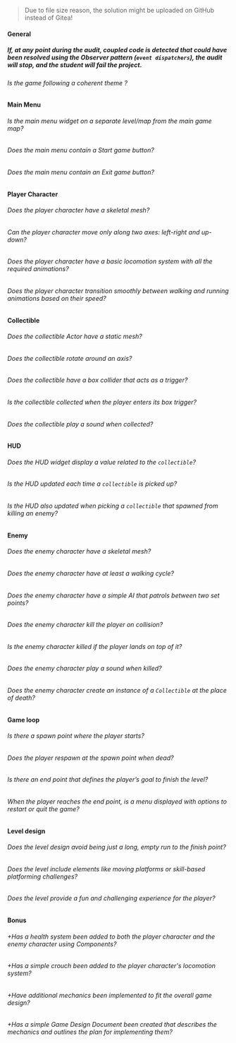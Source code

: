 > Due to file size reason, the solution might be uploaded on GitHub instead of Gitea!

#### General

##### If, at any point during the audit, coupled code is detected that could have been resolved using the Observer pattern (`event dispatchers`), the audit will stop, and the student will fail the project.

###### Is the game following a coherent theme ?

#### Main Menu

###### Is the main menu widget on a separate level/map from the main game map?

###### Does the main menu contain a Start game button?

###### Does the main menu contain an Exit game button?

#### Player Character

###### Does the player character have a skeletal mesh?

###### Can the player character move only along two axes: left-right and up-down?

###### Does the player character have a basic locomotion system with all the required animations?

###### Does the player character transition smoothly between walking and running animations based on their speed?

#### Collectible

###### Does the collectible Actor have a static mesh?

###### Does the collectible rotate around an axis?

###### Does the collectible have a box collider that acts as a trigger?

###### Is the collectible collected when the player enters its box trigger?

###### Does the collectible play a sound when collected?

#### HUD

###### Does the HUD widget display a value related to the `collectible`?

###### Is the HUD updated each time a `collectible` is picked up?

###### Is the HUD also updated when picking a `collectible` that spawned from killing an enemy?

#### Enemy

###### Does the enemy character have a skeletal mesh?

###### Does the enemy character have at least a walking cycle?

###### Does the enemy character have a simple AI that patrols between two set points?

###### Does the enemy character kill the player on collision?

###### Is the enemy character killed if the player lands on top of it?

###### Does the enemy character play a sound when killed?

###### Does the enemy character create an instance of a `Collectible` at the place of death?

#### Game loop

###### Is there a spawn point where the player starts?

###### Does the player respawn at the spawn point when dead?

###### Is there an end point that defines the player’s goal to finish the level?

###### When the player reaches the end point, is a menu displayed with options to restart or quit the game?

#### Level design

###### Does the level design avoid being just a long, empty run to the finish point?

###### Does the level include elements like moving platforms or skill-based platforming challenges?

###### Does the level provide a fun and challenging experience for the player?

#### Bonus

###### +Has a health system been added to both the player character and the enemy character using Components?

###### +Has a simple crouch been added to the player character's locomotion system?

###### +Have additional mechanics been implemented to fit the overall game design?

###### +Has a simple Game Design Document been created that describes the mechanics and outlines the plan for implementing them?
